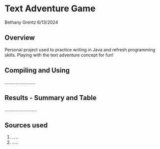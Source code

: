 # Text Adventure Game

Bethany Grentz
6/13/2024

## Overview

Personal project used to practice writing in Java and refresh programming skills. Playing with the text adventure concept for fun!

## Compiling and Using

.........................

## Results - Summary and Table

..........................

## Sources used

1. .....
2. .....
